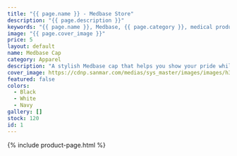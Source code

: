 ```yaml
---
title: "{{ page.name }} - Medbase Store"
description: "{{ page.description }}"
keywords: "{{ page.name }}, Medbase, {{ page.category }}, medical products, healthcare, {{ page.keywords }}"
image: "{{ page.cover_image }}"
price: 5
layout: default
name: Medbase Cap
category: Apparel
description: "A stylish Medbase cap that helps you show your pride while keeping the sun out of your eyes. Made from high-quality materials for durability and comfort."
cover_image: https://cdnp.sanmar.com/medias/sys_master/images/images/h35/h01/14244802396190/1200W-null.jpg
featured: false
colors:
  - Black
  - White
  - Navy
gallery: []
stock: 120
id: 1
---
```


{% include product-page.html %}
```
